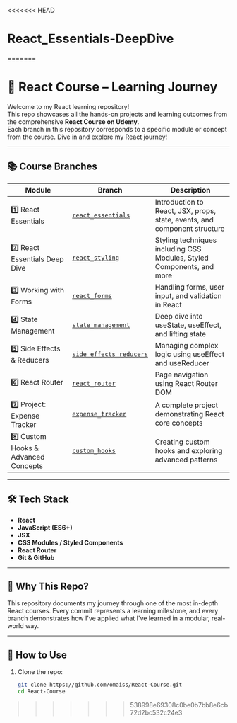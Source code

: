 <<<<<<< HEAD
# React_Essentials-DeepDive
=======
# 🚀 React Course – Learning Journey

Welcome to my React learning repository!  
This repo showcases all the hands-on projects and learning outcomes from the comprehensive **React Course on Udemy**.  
Each branch in this repository corresponds to a specific module or concept from the course. Dive in and explore my React journey!

---

## 📚 Course Branches

| Module | Branch | Description |
|--------|--------|-------------|
| 1️⃣ React Essentials | [`react_essentials`](https://github.com/omaiss/React-Course/tree/React_Essentials) | Introduction to React, JSX, props, state, events, and component structure |
| 2️⃣ React Essentials Deep Dive| [`react_styling`](https://github.com/omaiss/React-Course/tree/React_Essentials-DeepDive) | Styling techniques including CSS Modules, Styled Components, and more |
| 3️⃣ Working with Forms | [`react_forms`](https://github.com/omaiss/React-Course/tree/react_forms) | Handling forms, user input, and validation in React |
| 4️⃣ State Management | [`state_management`](https://github.com/omaiss/React-Course/tree/state_management) | Deep dive into useState, useEffect, and lifting state |
| 5️⃣ Side Effects & Reducers | [`side_effects_reducers`](https://github.com/omaiss/React-Course/tree/side_effects_reducers) | Managing complex logic using useEffect and useReducer |
| 6️⃣ React Router | [`react_router`](https://github.com/omaiss/React-Course/tree/react_router) | Page navigation using React Router DOM |
| 7️⃣ Project: Expense Tracker | [`expense_tracker`](https://github.com/omaiss/React-Course/tree/expense_tracker) | A complete project demonstrating React core concepts |
| 8️⃣ Custom Hooks & Advanced Concepts | [`custom_hooks`](https://github.com/omaiss/React-Course/tree/custom_hooks) | Creating custom hooks and exploring advanced patterns |

---

## 🛠️ Tech Stack

- **React**
- **JavaScript (ES6+)**
- **JSX**
- **CSS Modules / Styled Components**
- **React Router**
- **Git & GitHub**

---

## 🌱 Why This Repo?

This repository documents my journey through one of the most in-depth React courses. Every commit represents a learning milestone, and every branch demonstrates how I've applied what I've learned in a modular, real-world way.

---

## 📌 How to Use

1. Clone the repo:
   ```bash
   git clone https://github.com/omaiss/React-Course.git
   cd React-Course
>>>>>>> 538998e69308c0be0b7bb8e6cb72d2bc532c24e3
